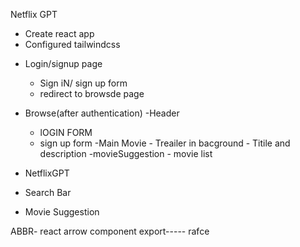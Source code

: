 Netflix GPT

- Create react app
- Configured tailwindcss

<!-- #Features -->

- Login/signup page
  - Sign iN/ sign up form
  - redirect to browsde page
- Browse(after authentication)
  -Header
  - lOGIN FORM
  - sign up form
  -Main Movie - Treailer in bacground - Titile and description
  -movieSuggestion - movie list

- NetflixGPT
- Search Bar
- Movie Suggestion



ABBR- react arrow component export----- rafce
